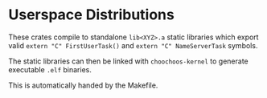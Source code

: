 # Userspace Distributions

These crates compile to standalone `lib<XYZ>.a` static libraries which export valid `extern "C" FirstUserTask()` and `extern "C" NameServerTask` symbols.

The static libraries can then be linked with `choochoos-kernel` to generate executable `.elf` binaries.

This is automatically handed by the Makefile.
